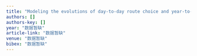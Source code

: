 ```yaml
---
title: "Modeling the evolutions of day‐to‐day route choice and year‐to‐year ATIS adoption with stochastic user equilibrium"
authors: []
authors-key: []
year: "数据暂缺"
article-link: "数据暂缺"
venue: "数据暂缺"
bibex: "数据暂缺"
---
```

